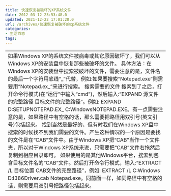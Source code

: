 ```yaml
---
title: 快速恢复被破坏的XP系统文件
date: 2012-03-12 23:53:48.0
updated: 2021-12-22 17:01:20.0
url: /archives/快速恢复被破坏的xp系统文件
categories: 
- 生活百态
tags: 
---
```


<table cellspacing="0" cellpadding="0">
<tbody>
<tr>
<td id="postmessage_1497102">
<div>如果Windows XP的系统文件被病毒或其它原因破坏了，我们可以从Windows XP的安装盘中恢复那些被破坏的文件。
具体方法：在Windows XP的安装盘中搜索被破坏的文件，需要注意的是，文件名的最后一个字符用底线“_”代替，例如:如果要搜索“Notepad.exe”则需要用“Notepad.ex_”来进行搜索。
搜索需要的文件
搜索到了之后，打开命令行模式(在“运行”中输入“cmd”)，然后输入:“EXPAND 源文件的完整路径 目标文件的完整路径”。例如: EXPAND D:SETUPNOTEPAD.EX_ C:WindowsNOTEPAD.EXE。有一点需要注意的是，如果路径中有空格的话，那么需要把路径用双引号(英文引号)包括起来。
找到当然是最好的，但有时我们在Windows XP盘中搜索的时候找不到我们需要的文件。产生这种情况的一个原因是要找的文件是在“CAB”文件中。由于Windows XP把“CAB”当作一个文件夹，所以对于Windows XP系统来说，只需要把“CAB”文件右拖然后复制到相应目录即可。
如果使用的是其他Windows平台，搜索到包含目标文件名的“CAB”文件。然后打开命令行模式，输入:“EXTRACT /L 目标位置 CAB文件的完整路径”，例如: EXTRACT /L C:Windows D:I386Driver.cab Notepad.exe。同前面一样，如同路径中有空格的话，则需要用双引号把路径包括起来。</div></td>
</tr>
</tbody>
</table>